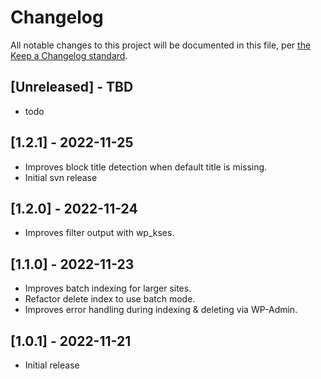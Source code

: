 # Changelog

All notable changes to this project will be documented in this file, per [the Keep a Changelog standard](http://keepachangelog.com/).

## [Unreleased] - TBD

- todo

## [1.2.1] - 2022-11-25

- Improves block title detection when default title is missing.
- Initial svn release

## [1.2.0] - 2022-11-24

- Improves filter output with wp_kses.

## [1.1.0] - 2022-11-23

- Improves batch indexing for larger sites.
- Refactor delete index to use batch mode.
- Improves error handling during indexing & deleting via WP-Admin.

## [1.0.1] - 2022-11-21

- Initial release

